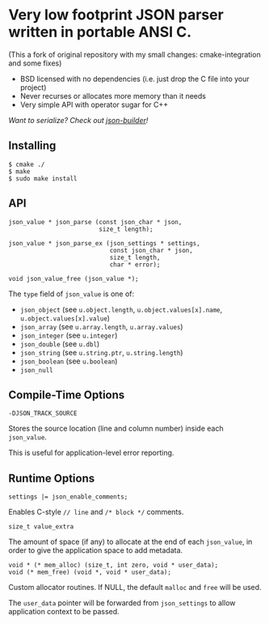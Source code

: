 # Very low footprint JSON parser written in portable ANSI C.

(This a fork of original repository with my small changes: cmake-integration and some fixes)

* BSD licensed with no dependencies (i.e. just drop the C file into your project)
* Never recurses or allocates more memory than it needs
* Very simple API with operator sugar for C++

_Want to serialize?  Check out [json-builder](https://github.com/udp/json-builder)!_

Installing
----------

    $ cmake ./
    $ make
    $ sudo make install

API
---

    json_value * json_parse (const json_char * json,
                             size_t length);

    json_value * json_parse_ex (json_settings * settings,
                                const json_char * json,
                                size_t length,
                                char * error);

    void json_value_free (json_value *);

The `type` field of `json_value` is one of:

* `json_object` (see `u.object.length`, `u.object.values[x].name`, `u.object.values[x].value`)
* `json_array` (see `u.array.length`, `u.array.values`)
* `json_integer` (see `u.integer`)
* `json_double` (see `u.dbl`)
* `json_string` (see `u.string.ptr`, `u.string.length`)
* `json_boolean` (see `u.boolean`)
* `json_null`


Compile-Time Options
--------------------

    -DJSON_TRACK_SOURCE

Stores the source location (line and column number) inside each `json_value`.

This is useful for application-level error reporting.


Runtime Options
---------------

    settings |= json_enable_comments;

Enables C-style `// line` and `/* block */` comments.

    size_t value_extra

The amount of space (if any) to allocate at the end of each `json_value`, in
order to give the application space to add metadata.

    void * (* mem_alloc) (size_t, int zero, void * user_data);
    void (* mem_free) (void *, void * user_data);

Custom allocator routines.  If NULL, the default `malloc` and `free` will be used.

The `user_data` pointer will be forwarded from `json_settings` to allow application
context to be passed.


